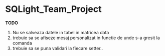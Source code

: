 # SQLight_Team_Project

**TODO**

 1. Nu se salveaza datele in tabel in matricea data
 2. trebuie sa se afiseze mesaj personalizat in functie de unde s-a gresit la comanda
 3. trebuie sa se puna validari la fiecare setter..
